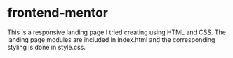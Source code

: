 # frontend-mentor
This is a responsive landing page I tried creating using HTML and CSS.
The landing page modules are included in index.html and the corresponding styling is done in style.css.
